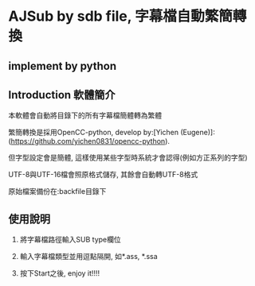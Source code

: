 # AJSub by sdb file, 字幕檔自動繁簡轉換

## implement by python

## Introduction 軟體簡介

本軟體會自動將目錄下的所有字幕檔簡體轉為繁體

繁簡轉換是採用OpenCC-python, develop by:[Yichen (Eugene)]:(https://github.com/yichen0831/opencc-python).

但字型設定會是簡體, 這樣使用某些字型時系統才會認得(例如方正系列的字型)

UTF-8與UTF-16檔會照原格式儲存, 其餘會自動轉UTF-8格式

原始檔案備份在:backfile目錄下

## 使用說明

1. 將字幕檔路徑輸入SUB type欄位

2. 輸入字幕檔類型並用逗點隔開, 如*.ass, *.ssa

3. 按下Start之後, enjoy it!!!!
